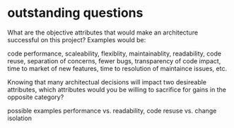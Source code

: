 # outstanding questions

What are the objective attributes that would make an architecture successful on this project?
Examples would be: 

code performance, 
scaleability, 
flexiblity, 
maintainablity, 
readability, 
code reuse, 
separation of concerns, 
fewer bugs, 
transparency of code impact, 
time to market of new features, 
time to resolution of maintaince issues, 
etc.



Knowing that many architectual decisions will impact two desireable attributes, which attributes would you be willing to sacrifice for gains in the opposite category?

possible examples performance vs. readability, 
code resuse vs. change isolation
